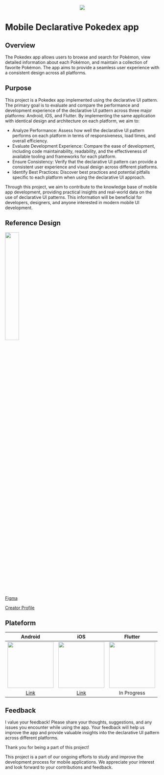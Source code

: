 <div align="center">
    <img src="https://github.com/Origogi/Origogi/assets/35194820/9e949040-9ce2-43dc-a68d-19e0eccea54e">
</a>
</div>


# Mobile Declarative Pokedex app

## Overview

The Pokedex app allows users to browse and search for Pokémon, view detailed information about each Pokémon, and maintain a collection of favorite Pokémon. The app aims to provide a seamless user experience with a consistent design across all platforms.

## Purpose

This project is a Pokedex app implemented using the declarative UI pattern. The primary goal is to evaluate and compare the performance and development experience of the declarative UI pattern across three major platforms: Android, iOS, and Flutter. By implementing the same application with identical design and architecture on each platform, we aim to:

- Analyze Performance: Assess how well the declarative UI pattern performs on each platform in terms of responsiveness, load times, and overall efficiency.
- Evaluate Development Experience: Compare the ease of development, including code maintainability, readability, and the effectiveness of available tooling and frameworks for each platform.
- Ensure Consistency: Verify that the declarative UI pattern can provide a consistent user experience and visual design across different platforms.
- Identify Best Practices: Discover best practices and potential pitfalls specific to each platform when using the declarative UI approach.

Through this project, we aim to contribute to the knowledge base of mobile app development, providing practical insights and real-world data on the use of declarative UI patterns. This information will be beneficial for developers, designers, and anyone interested in modern mobile UI development.

## Reference Design

<div>
<img src="https://github.com/Origogi/leetcode/assets/35194820/874ee8bb-336c-4278-aa52-5c6f3b578e56" width="30%">
</a>
</div>

[Figma](https://www.figma.com/community/file/1202971127473077147)

[Creator Profile](https://www.linkedin.com/in/junior-saraiva/)

## Plateform

<div align="center">

|Android|iOS|Flutter|
|:------:|:---:|:---:|
|<img src="https://github.com/Origogi/mobile-declarative-pokedex-app/assets/35194820/2d859621-b5cf-47c1-8ac1-69e1ac4ebcc1" width=150 />|<img src="https://github.com/Origogi/mobile-declarative-pokedex-app/assets/35194820/18f2364d-6547-4b19-807c-c56b431167f5" width=150 />|<img src="https://github.com/Origogi/mobile-declarative-pokedex-app/assets/35194820/3271b670-5593-405b-aaf7-ab35011ba9ba" width=150 />|
|[Link](https://github.com/Origogi/android-compose-pokedex)|[Link](https://github.com/Origogi/ios-swiftui-pokedex)|In Progress|

</div>

## Feedback

I value your feedback! Please share your thoughts, suggestions, and any issues you encounter while using the app. Your feedback will help us improve the app and provide valuable insights into the declarative UI pattern across different platforms.

Thank you for being a part of this project!

This project is a part of our ongoing efforts to study and improve the development process for mobile applications. We appreciate your interest and look forward to your contributions and feedback.
